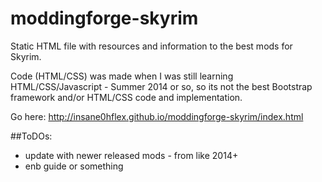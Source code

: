 moddingforge-skyrim
===================

Static HTML file with resources and information to the best mods for Skyrim.

Code (HTML/CSS) was made when I was still learning HTML/CSS/Javascript - Summer 2014 or so, so its not the best Bootstrap framework and/or HTML/CSS code and implementation.

Go here: http://insane0hflex.github.io/moddingforge-skyrim/index.html

##ToDOs:

- update with newer released mods - from like 2014+
- enb guide or something


